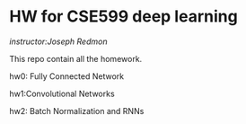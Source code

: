 # HW for CSE599 deep learning 
*instructor:Joseph Redmon*

This repo contain all the homework.

hw0: Fully Connected Network

hw1:Convolutional Networks

hw2: Batch Normalization and RNNs
